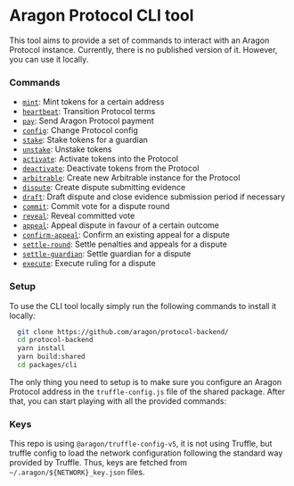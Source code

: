 # Aragon Protocol CLI tool

This tool aims to provide a set of commands to interact with an Aragon Protocol instance.
Currently, there is no published version of it. However, you can use it locally.

### Commands

- [`mint`](./src/commands/mint.js): Mint tokens for a certain address
- [`heartbeat`](./src/commands/hearbeat.js): Transition Protocol terms
- [`pay`](./src/commands/payment.js): Send Aragon Protocol payment
- [`config`](./src/commands/config.js): Change Protocol config
- [`stake`](./src/commands/stake.js): Stake tokens for a guardian
- [`unstake`](./src/commands/unstake.js): Unstake tokens
- [`activate`](./src/commands/activate.js): Activate tokens into the Protocol
- [`deactivate`](./src/commands/deactivate.js): Deactivate tokens from the Protocol
- [`arbitrable`](./src/commands/arbitrable.js): Create new Arbitrable instance for the Protocol
- [`dispute`](./src/commands/dispute.js): Create dispute submitting evidence
- [`draft`](./src/commands/draft.js): Draft dispute and close evidence submission period if necessary
- [`commit`](./src/commands/commit.js): Commit vote for a dispute round
- [`reveal`](./src/commands/reveal.js): Reveal committed vote
- [`appeal`](./src/commands/appeal.js): Appeal dispute in favour of a certain outcome
- [`confirm-appeal`](./src/commands/confirm-appeal.js): Confirm an existing appeal for a dispute
- [`settle-round`](./src/commands/settle-round.js): Settle penalties and appeals for a dispute
- [`settle-guardian`](./src/commands/settle-guardian.js): Settle guardian for a dispute
- [`execute`](./src/commands/execute.js): Execute ruling for a dispute

### Setup

To use the CLI tool locally simply run the following commands to install it locally:

```bash
  git clone https://github.com/aragon/protocol-backend/
  cd protocol-backend
  yarn install
  yarn build:shared
  cd packages/cli
```

The only thing you need to setup is to make sure you configure an Aragon Protocol address in the `truffle-config.js` file of the shared package.
After that, you can start playing with all the provided commands: 

### Keys

This repo is using `@aragon/truffle-config-v5`, it is not using Truffle, but truffle config to load the network configuration following the standard way provided by Truffle.
Thus, keys are fetched from `~/.aragon/${NETWORK}_key.json` files.
